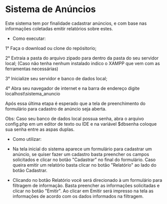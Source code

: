 # Sistema de Anúncios
Este sistema tem por finalidade cadastrar anúncios, e com base nas informações coletadas emitir relatórios sobre estes.

- Como executar:

1° Faça o download ou clone do repósitorio;

2° Extraia a pasta do arquivo zipado para dentro da pasta do seu servidor local; (Caso não tenha nenhum instalado indico o XAMPP que vem com as ferramentas necessárias)

3° Inicialize seu servidor e banco de dados local; 

4° Abra seu navegador de internet e na barra de endereço digite localhost\sistema_anuncio

Após essa última etapa é esperado que a tela de preenchimento do formulário para cadastro de anúncio seja aberta. 

Obs: Caso seu banco de dados local possua senha, abra o arquivo config.php em um editor de texto ou IDE e na variável $dbsenha coloque sua senha entre as aspas duplas.

* Como utilizar:
- Na tela inicial do sistema aparece um formulário para cadastrar um anúncio, se quiser fazer um cadastro basta preencher os campos solicitados e clicar no botão "Cadastrar" no final do formulário. Caso queira emitir um relatório basta clicar no botão "Relatório" ao lado do botão Cadastrar.
 
- Clicando no botão Relatório você será direcionado à um formulário para filtragem de informação. Basta preencher as informações solicitadas e clicar no botão "Emitir". Ao clicar em Emitir será impresso na tela as informações de acordo com os dados informados na filtragem.
